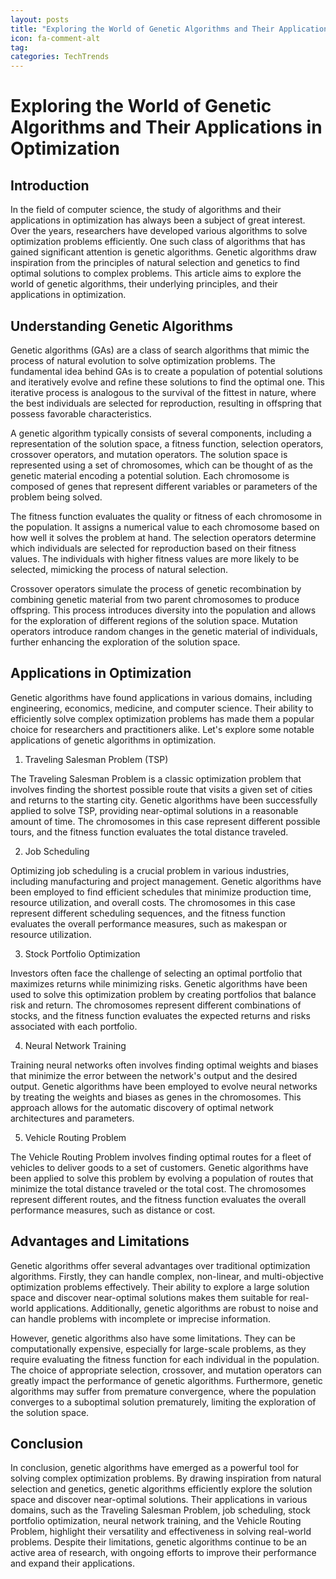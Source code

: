 ```yaml
---
layout: posts
title: "Exploring the World of Genetic Algorithms and Their Applications in Optimization"
icon: fa-comment-alt
tag:      
categories: TechTrends
---
```



# Exploring the World of Genetic Algorithms and Their Applications in Optimization

## Introduction

In the field of computer science, the study of algorithms and their applications in optimization has always been a subject of great interest. Over the years, researchers have developed various algorithms to solve optimization problems efficiently. One such class of algorithms that has gained significant attention is genetic algorithms. Genetic algorithms draw inspiration from the principles of natural selection and genetics to find optimal solutions to complex problems. This article aims to explore the world of genetic algorithms, their underlying principles, and their applications in optimization.

## Understanding Genetic Algorithms

Genetic algorithms (GAs) are a class of search algorithms that mimic the process of natural evolution to solve optimization problems. The fundamental idea behind GAs is to create a population of potential solutions and iteratively evolve and refine these solutions to find the optimal one. This iterative process is analogous to the survival of the fittest in nature, where the best individuals are selected for reproduction, resulting in offspring that possess favorable characteristics.

A genetic algorithm typically consists of several components, including a representation of the solution space, a fitness function, selection operators, crossover operators, and mutation operators. The solution space is represented using a set of chromosomes, which can be thought of as the genetic material encoding a potential solution. Each chromosome is composed of genes that represent different variables or parameters of the problem being solved.

The fitness function evaluates the quality or fitness of each chromosome in the population. It assigns a numerical value to each chromosome based on how well it solves the problem at hand. The selection operators determine which individuals are selected for reproduction based on their fitness values. The individuals with higher fitness values are more likely to be selected, mimicking the process of natural selection.

Crossover operators simulate the process of genetic recombination by combining genetic material from two parent chromosomes to produce offspring. This process introduces diversity into the population and allows for the exploration of different regions of the solution space. Mutation operators introduce random changes in the genetic material of individuals, further enhancing the exploration of the solution space.

## Applications in Optimization

Genetic algorithms have found applications in various domains, including engineering, economics, medicine, and computer science. Their ability to efficiently solve complex optimization problems has made them a popular choice for researchers and practitioners alike. Let's explore some notable applications of genetic algorithms in optimization.

1. Traveling Salesman Problem (TSP)

The Traveling Salesman Problem is a classic optimization problem that involves finding the shortest possible route that visits a given set of cities and returns to the starting city. Genetic algorithms have been successfully applied to solve TSP, providing near-optimal solutions in a reasonable amount of time. The chromosomes in this case represent different possible tours, and the fitness function evaluates the total distance traveled.

2. Job Scheduling

Optimizing job scheduling is a crucial problem in various industries, including manufacturing and project management. Genetic algorithms have been employed to find efficient schedules that minimize production time, resource utilization, and overall costs. The chromosomes in this case represent different scheduling sequences, and the fitness function evaluates the overall performance measures, such as makespan or resource utilization.

3. Stock Portfolio Optimization

Investors often face the challenge of selecting an optimal portfolio that maximizes returns while minimizing risks. Genetic algorithms have been used to solve this optimization problem by creating portfolios that balance risk and return. The chromosomes represent different combinations of stocks, and the fitness function evaluates the expected returns and risks associated with each portfolio.

4. Neural Network Training

Training neural networks often involves finding optimal weights and biases that minimize the error between the network's output and the desired output. Genetic algorithms have been employed to evolve neural networks by treating the weights and biases as genes in the chromosomes. This approach allows for the automatic discovery of optimal network architectures and parameters.

5. Vehicle Routing Problem

The Vehicle Routing Problem involves finding optimal routes for a fleet of vehicles to deliver goods to a set of customers. Genetic algorithms have been applied to solve this problem by evolving a population of routes that minimize the total distance traveled or the total cost. The chromosomes represent different routes, and the fitness function evaluates the overall performance measures, such as distance or cost.

## Advantages and Limitations

Genetic algorithms offer several advantages over traditional optimization algorithms. Firstly, they can handle complex, non-linear, and multi-objective optimization problems effectively. Their ability to explore a large solution space and discover near-optimal solutions makes them suitable for real-world applications. Additionally, genetic algorithms are robust to noise and can handle problems with incomplete or imprecise information.

However, genetic algorithms also have some limitations. They can be computationally expensive, especially for large-scale problems, as they require evaluating the fitness function for each individual in the population. The choice of appropriate selection, crossover, and mutation operators can greatly impact the performance of genetic algorithms. Furthermore, genetic algorithms may suffer from premature convergence, where the population converges to a suboptimal solution prematurely, limiting the exploration of the solution space.

## Conclusion

In conclusion, genetic algorithms have emerged as a powerful tool for solving complex optimization problems. By drawing inspiration from natural selection and genetics, genetic algorithms efficiently explore the solution space and discover near-optimal solutions. Their applications in various domains, such as the Traveling Salesman Problem, job scheduling, stock portfolio optimization, neural network training, and the Vehicle Routing Problem, highlight their versatility and effectiveness in solving real-world problems. Despite their limitations, genetic algorithms continue to be an active area of research, with ongoing efforts to improve their performance and expand their applications.